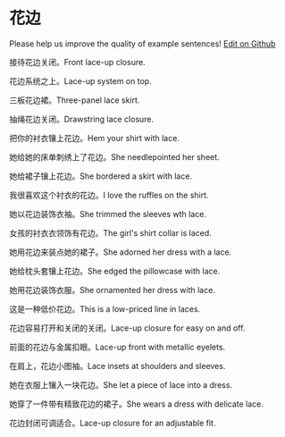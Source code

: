 # 花边

Please help us improve the quality of example sentences! [Edit on Github](https://github.com/jiyushe/jiyu-example-sentence-source/blob/main/chinese/huabian.md)

<p><span class="chinese">接待花边关闭。</span><span class="english">Front lace-up closure.</span></p>

<p><span class="chinese">花边系统之上。</span><span class="english">Lace-up system on top.</span></p>

<p><span class="chinese">三板花边裙。</span><span class="english">Three-panel lace skirt.</span></p>

<p><span class="chinese">抽绳花边关闭。</span><span class="english">Drawstring lace closure.</span></p>

<p><span class="chinese">把你的衬衣镶上花边。</span><span class="english">Hem your shirt with lace.</span></p>

<p><span class="chinese">她给她的床单刺绣上了花边。</span><span class="english">She needlepointed her sheet.</span></p>

<p><span class="chinese">她给裙子镶上花边。</span><span class="english">She bordered a skirt with lace.</span></p>

<p><span class="chinese">我很喜欢这个衬衣的花边。</span><span class="english">I love the ruffles on the shirt.</span></p>

<p><span class="chinese">她以花边装饰衣袖。</span><span class="english">She trimmed the sleeves wth lace.</span></p>

<p><span class="chinese">女孩的衬衣衣领饰有花边。</span><span class="english">The girl's shirt collar is laced.</span></p>

<p><span class="chinese">她用花边来装点她的裙子。</span><span class="english">She adorned her dress with a lace.</span></p>

<p><span class="chinese">她给枕头套镶上花边。</span><span class="english">She edged the pillowcase with lace.</span></p>

<p><span class="chinese">她用花边装饰衣服。</span><span class="english">She ornamented her dress with lace.</span></p>

<p><span class="chinese">这是一种低价花边。</span><span class="english">This is a low-priced line in laces.</span></p>

<p><span class="chinese">花边容易打开和关闭的关闭。</span><span class="english">Lace-up closure for easy on and off.</span></p>

<p><span class="chinese">前面的花边与金属扣眼。</span><span class="english">Lace-up front with metallic eyelets.</span></p>

<p><span class="chinese">在肩上，花边小图袖。</span><span class="english">Lace insets at shoulders and sleeves.</span></p>

<p><span class="chinese">她在衣服上镶入一块花边。</span><span class="english">She let a piece of lace into a dress.</span></p>

<p><span class="chinese">她穿了一件带有精致花边的裙子。</span><span class="english">She wears a dress with delicate lace.</span></p>

<p><span class="chinese">花边封闭可调适合。</span><span class="english">Lace-up closure for an adjustable fit.</span></p>

